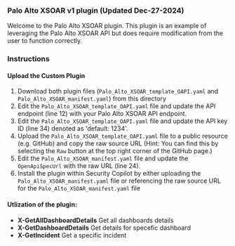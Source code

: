 ### Palo Alto XSOAR v1 plugin (Updated Dec-27-2024)

Welcome to the Palo Alto XSOAR plugin. This plugin is an example of leveraging the Palo Alto XSOAR API but does require modification from the user to function correctly.

### Instructions
#### Upload the Custom Plugin

1. Download both plugin files (`Palo_Alto_XSOAR_template_OAPI.yaml` and `Palo_Alto_XSOAR_manifest.yaml`) from this directory
2. Edit the `Palo_Alto_XSOAR_template_OAPI.yaml` file and update the API endpoint (line 12) with your Palo Alto XSOAR API endpoint.
3. Edit the `Palo_Alto_XSOAR_template_OAPI.yaml` file and update the API key ID (line 34) denoted as 'default: 1234'.
4. Upload the `Palo_Alto_XSOAR_template_OAPI.yaml` file to a public resource (e.g. GitHub) and copy the raw source URL (Hint: You can find this by selecting the `Raw` button at the top right corner of the GitHub page.)
5. Edit the `Palo_Alto_XSOAR_manifest.yaml` file and update the `OpenApiSpecUrl` with the raw URL (line 24).
6. Install the plugin within Security Copilot by either uploading the `Palo_Alto_XSOAR_manifest.yaml` file or referencing the raw source URL for the `Palo_Alto_XSOAR_manifest.yaml` file 

#### Utlization of the plugin:

- **X-GetAllDashboardDetails** Get all dashboards details
- **X-GetDashboardDetails** Get details for specefic dashboard
- **X-GetIncident** Get a specific incident
